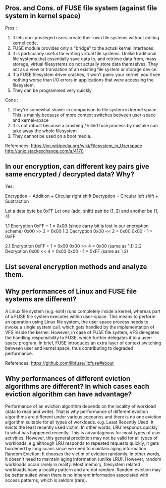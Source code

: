 ## Pros. and Cons. of FUSE file system (against file system in kernel space)
Pros :
1. It lets non-privileged users create their own file systems without editing kernel code.
2. FUSE module provides only a "bridge" to the actual kernel interfaces.
3. It is particularly useful for writing virtual file systems. Unlike traditional file systems that essentially save data to, and retrieve data from, mass storage, virtual filesystems do not actually store data themselves. They act as a view or translation of an existing file system or storage device.
4. If a FUSE filesystem driver crashes, it won't panic your kernel: you'll see nothing worse than I/O errors in applications that were accessing the filesystem.
5. They can be programmed very quickly

Cons :
1. They're somewhat slower in comparison to file system in kernel space. This is mainly because of more context switches between user-space and kernel-space
2. It is not robust because a crashing / killed fuse process by mistake can take away the whole filesystem
3. They cannot be used on a boot media.

References:
https://en.wikipedia.org/wiki/Filesystem_in_Userspace
http://unix.stackexchange.com/a/4170

## In our encryption, can different key pairs give same encrypted / decrypted data? Why?
Yes.

Encryption = Addition + Circular right shift
Decryption = Circular left shift + Subtraction

Let a data byte be 0xFF
Let one (add, shift) pair be (1, 2) and another be (1, 4)

1.1 Encryption
0xFF + 1 = 0x00 (since carry bit is lost in our encryption scheme)
0x00 >> 2 = 0x00
1.2 Decryption
0x00 << 2 = 0x00
0x00 - 1 = 0xFF

2.1 Encryption
0xFF + 1 = 0x00
0x00 >> 4 = 0x00 (same as 1.1)
2.2 Decryption
0x00 << 4 = 0x00
0x00 - 1 = 0xFF (same as 1.2)

## List several encryption methods and analyze them.

## Why performances of Linux and FUSE file systems are different?
A Linux file system (e.g. ext4) runs completely inside a kernel, whereas part of a FUSE file system executes within user-space. This means to perform an operation using Linux file system, the user space process needs to invoke a single system call, which gets handled by the implementation of VFS inside the kernel.
However, in case of FUSE file system, VFS delegates the handling responsibility to FUSE, which further delegates it to a user-space program. In brief, FUSE introduces an extra layer of context switching between user and kernel space, thus contributing to degraded performance.

References:
https://github.com/libfuse/libfuse#about

## Why performances of different eviction algorithms are different? In which cases each eviction algorithm can have advantage?
Performance of an eviction algorithm depends on the locality of workload (data to read and write). That is why performance of different eviction algorithms are different under various scenarios and there is no one eviction algorithm suitable for all types of workloads. e.g.
Least Recently Used:
	It evicts the least recently used victim. In other words, LRU responds quickly to what has happened recently.
	This is advantageous for most types of user activities. However, this general prediction may not be valid for all types of workloads. e.g although LRU responds to repeated requests quickly, it gets burdened by long scans since we need to maintain aging information.
Random Eviction:
	It chooses the victim of eviction randomly. In other words, it doesn't need to maintain aging information (unlike LRU). However, random workloads occur rarely in reality. Most memory, filesystem related workloads have a locality pattern and are not random. Random eviction may be better suited when there is no inherent information associated with access patterns, which is seldom (rare).